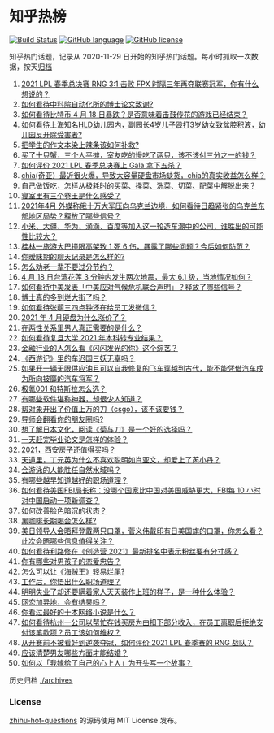 # 知乎热榜
[![Build Status](https://github.com/ToWeLong/zhihu-hot-questions/workflows/CI/badge.svg)](https://github.com/ToWeLong/zhihu-hot-questions/actions)
[![GitHub language](https://img.shields.io/badge/language-golang-orange.svg)](https://golang.org/)
[![GitHub license](https://img.shields.io/github/license/ToWeLong/zhihu-hot-questions)](https://github.com/ToWeLong/zhihu-hot-questions/blob/main/LICENSE)

知乎热门话题，记录从 2020-11-29 日开始的知乎热门话题。每小时抓取一次数据，按天[归档](./archives)

<!-- BEGIN -->

1. [2021 LPL 春季总决赛 RNG 3:1 击败 FPX 时隔三年再夺联赛冠军，你有什么想说的？](https://www.zhihu.com/question/455269236)
1. [如何看待中科院自动化所的博士论文致谢?](https://www.zhihu.com/question/454961393)
1. [如何看待比特币 4 月 18 日暴跌？是否意味着击鼓传花的游戏已经结束？](https://www.zhihu.com/question/455237775)
1. [如何看待上海知名HLD幼儿园内，副园长4岁儿子殴打3岁幼女致盆腔积液，幼儿园反开除受害者?](https://www.zhihu.com/question/454760249)
1. [把学生的作文本染上辣条该如何补救?](https://www.zhihu.com/question/454928747)
1. [买了十只蟹，三个人平摊，室友吃的慢吃了两只，该不该付三分之一的钱？](https://www.zhihu.com/question/455193507)
1. [如何评价 2021 LPL 春季总决赛上 Gala 拿下五杀？](https://www.zhihu.com/question/455310660)
1. [chia(奇亚）最近很火爆，导致大容量硬盘市场缺货，chia的真实收益怎么样？](https://www.zhihu.com/question/454794462)
1. [自己做饭吃，怎样从极耗时的买菜、择菜、洗菜、切菜、配菜中解脱出来？](https://www.zhihu.com/question/22903687)
1. [寝室里有三个卷王是什么感受？](https://www.zhihu.com/question/431850162)
1. [2021年4月 外媒称俄十万大军压向乌克兰边境，如何看待日趋紧张的乌克兰东部地区局势？释放了哪些信号？](https://www.zhihu.com/question/454941653)
1. [小米、大疆、华为、滴滴、百度等加入这一轮造车潮中的公司，谁胜出的可能性比较大？](https://www.zhihu.com/question/454743115)
1. [桂林一旅游大巴撞限高架致 1 死 6 伤，暴露了哪些问题？今后如何防范？](https://www.zhihu.com/question/455248863)
1. [你暧昧期的聊天记录是怎么样的?](https://www.zhihu.com/question/356579521)
1. [怎么劝老一辈不要过分节约？](https://www.zhihu.com/question/447436632)
1. [4 月 18 日台湾花莲 3 分钟内发生两次地震，最大 6.1 级，当地情况如何？](https://www.zhihu.com/question/455335878)
1. [如何看待中美发表「中美应对气候危机联合声明」？释放了哪些信号？](https://www.zhihu.com/question/455236412)
1. [博士真的多到烂大街了吗？](https://www.zhihu.com/question/452575705)
1. [如何看待张萌三四点钟还在给员工发微信？](https://www.zhihu.com/question/455214136)
1. [2021 年 4 月硬盘为什么涨价了？](https://www.zhihu.com/question/454702858)
1. [在两性关系里男人真正需要的是什么？](https://www.zhihu.com/question/319606888)
1. [如何看待复旦大学 2021 年本科转专业结果？](https://www.zhihu.com/question/453527672)
1. [金融行业的人怎么看《闪闪发光的你》这个综艺？](https://www.zhihu.com/question/455159005)
1. [《西游记》里的车迟国三妖无辜吗？](https://www.zhihu.com/question/317124284)
1. [如果开一辆无限供应油且可以自我修复的飞车穿越到古代，能不能凭借汽车成为所向披靡的汽车将军？](https://www.zhihu.com/question/451274477)
1. [极氪001 和特斯拉怎么选？](https://www.zhihu.com/question/454868385)
1. [有哪些软件堪称神器，却很少人知道？](https://www.zhihu.com/question/327826314)
1. [帮对象开出了价值上万的刀（csgo），该不该要钱？](https://www.zhihu.com/question/453057773)
1. [导师会翻看你的朋友圈吗?](https://www.zhihu.com/question/377742704)
1. [想了解日本文化，阅读《菊与刀》是一个好的选择吗？](https://www.zhihu.com/question/451918904)
1. [一天赶完毕业论文是怎样的体验？](https://www.zhihu.com/question/30214136)
1. [2021，西安房子还值得买吗？](https://www.zhihu.com/question/438443905)
1. [天道里，丁元英为什么不喜欢聪明如肖亚文，却爱上了芮小丹？](https://www.zhihu.com/question/400785434)
1. [会游泳的人能胜任自然水域吗？](https://www.zhihu.com/question/308185916)
1. [有哪些越早知道越好的职场道理？](https://www.zhihu.com/question/440192492)
1. [如何看待美国FBI局长称：没哪个国家比中国对美国威胁更大，FBI每 10 小时对中国启动一项新调查？](https://www.zhihu.com/question/454923408)
1. [如何改善脸色暗沉的状态？](https://www.zhihu.com/question/26849469)
1. [黑咖啡长期喝会怎么样?](https://www.zhihu.com/question/443313181)
1. [美日领导人会晤拜登戴两只口罩，菅义伟戴印有日美国旗的口罩，你怎么看？此次会晤哪些信息值得关注？](https://www.zhihu.com/question/455138155)
1. [如何看待利路修在《创造营 2021》最新排名中表示粉丝要有分寸感？](https://www.zhihu.com/question/455148531)
1. [你有哪些对男孩子的恋爱忠告？](https://www.zhihu.com/question/293676302)
1. [怎么可以让《海贼王》轻易烂尾?](https://www.zhihu.com/question/352543146)
1. [工作后，你悟出什么职场道理？](https://www.zhihu.com/question/30147821)
1. [明明失业了却还要瞒着家人天天装作上班的样子，是一种什么体验？](https://www.zhihu.com/question/385138324)
1. [网恋加异地，会有结果吗？](https://www.zhihu.com/question/451902107)
1. [你看过最好的十本网络小说是什么？](https://www.zhihu.com/question/35584877)
1. [如何看待杭州一公司以帮忙存钱买房为由扣下部分收入，在员工离职后拒绝支付该笔款项？员工该如何维权？](https://www.zhihu.com/question/454583213)
1. [从开赛前不被看好到逆袭夺冠，如何评价 2021 LPL 春季赛的 RNG 战队？](https://www.zhihu.com/question/455317970)
1. [应该清楚男友哪些方面才能结婚？](https://www.zhihu.com/question/19732277)
1. [如何以「我嫁给了自己的心上人」为开头写一个故事？](https://www.zhihu.com/question/439797329)

<!-- END -->

历史归档 [./archives](./archives)


### License
[zhihu-hot-questions](https://github.com/towelong/zhihu-hot-questions) 的源码使用 MIT License 发布。